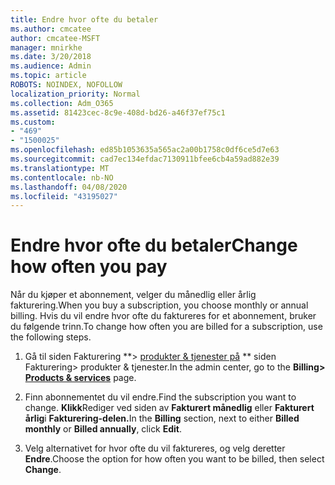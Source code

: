 ```yaml
---
title: Endre hvor ofte du betaler
ms.author: cmcatee
author: cmcatee-MSFT
manager: mnirkhe
ms.date: 3/20/2018
ms.audience: Admin
ms.topic: article
ROBOTS: NOINDEX, NOFOLLOW
localization_priority: Normal
ms.collection: Adm_O365
ms.assetid: 81423cec-8c9e-408d-bd26-a46f37ef75c1
ms.custom:
- "469"
- "1500025"
ms.openlocfilehash: ed85b1053635a565ac2a00b1758c0df6ce5d7e63
ms.sourcegitcommit: cad7ec134efdac7130911bfee6cb4a59ad882e39
ms.translationtype: MT
ms.contentlocale: nb-NO
ms.lasthandoff: 04/08/2020
ms.locfileid: "43195027"
---
```

# <a name="change-how-often-you-pay"></a><span data-ttu-id="04b29-102">Endre hvor ofte du betaler</span><span class="sxs-lookup"><span data-stu-id="04b29-102">Change how often you pay</span></span>

<span data-ttu-id="04b29-103">Når du kjøper et abonnement, velger du månedlig eller årlig fakturering.</span><span class="sxs-lookup"><span data-stu-id="04b29-103">When you buy a subscription, you choose monthly or annual billing.</span></span> <span data-ttu-id="04b29-104">Hvis du vil endre hvor ofte du faktureres for et abonnement, bruker du følgende trinn.</span><span class="sxs-lookup"><span data-stu-id="04b29-104">To change how often you are billed for a subscription, use the following steps.</span></span>

1. <span data-ttu-id="04b29-105">Gå til siden Fakturering \*\*> [produkter & tjenester på](https://go.microsoft.com/fwlink/p/?linkid=842054) \*\* siden Fakturering> produkter & tjenester.</span><span class="sxs-lookup"><span data-stu-id="04b29-105">In the admin center, go to the **Billing> [Products & services](https://go.microsoft.com/fwlink/p/?linkid=842054)** page.</span></span>

2. <span data-ttu-id="04b29-106">Finn abonnementet du vil endre.</span><span class="sxs-lookup"><span data-stu-id="04b29-106">Find the subscription you want to change.</span></span> <span data-ttu-id="04b29-107">**Klikk**Rediger ved siden av **Fakturert månedlig** eller **Fakturert årlig**i **Fakturering-delen.**</span><span class="sxs-lookup"><span data-stu-id="04b29-107">In the **Billing** section, next to either **Billed monthly** or **Billed annually**, click **Edit**.</span></span>

3. <span data-ttu-id="04b29-108">Velg alternativet for hvor ofte du vil faktureres, og velg deretter **Endre**.</span><span class="sxs-lookup"><span data-stu-id="04b29-108">Choose the option for how often you want to be billed, then select **Change**.</span></span>
